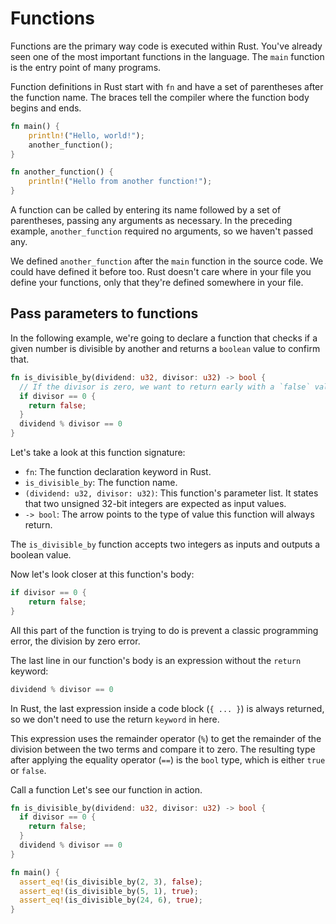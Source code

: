 # Functions

Functions are the primary way code is executed within Rust. You've already seen one of the most important functions in the language. The `main` function is the entry point of many programs.

Function definitions in Rust start with `fn` and have a set of parentheses after the function name. The braces tell the compiler where the function body begins and ends.

```rust
fn main() {
    println!("Hello, world!");
    another_function();
}

fn another_function() {
    println!("Hello from another function!");
}
```

A function can be called by entering its name followed by a set of parentheses, passing any arguments as necessary. In the preceding example, `another_function` required no arguments, so we haven't passed any.

We defined `another_function` after the `main` function in the source code. We could have defined it before too. Rust doesn't care where in your file you define your functions, only that they're defined somewhere in your file.

## Pass parameters to functions

In the following example, we're going to declare a function that checks if a given number is divisible by another and returns a `boolean` value to confirm that.

```rust
fn is_divisible_by(dividend: u32, divisor: u32) -> bool {
  // If the divisor is zero, we want to return early with a `false` value
  if divisor == 0 {
    return false;
  }
  dividend % divisor == 0
}
```

Let's take a look at this function signature:

- `fn`: The function declaration keyword in Rust.
- `is_divisible_by`: The function name.
- `(dividend: u32, divisor: u32)`: This function's parameter list. It states that two unsigned 32-bit integers are expected as input values.
- `-> bool`: The arrow points to the type of value this function will always return.

The `is_divisible_by` function accepts two integers as inputs and outputs a boolean value.

Now let's look closer at this function's body:

```rust
if divisor == 0 {
    return false;
}
```

All this part of the function is trying to do is prevent a classic programming error, the division by zero error.

The last line in our function's body is an expression without the `return` keyword:

```rust
dividend % divisor == 0
```

In Rust, the last expression inside a code block (`{ ... }`) is always returned, so we don't need to use the return `keyword` in here.

This expression uses the remainder operator (`%`) to get the remainder of the division between the two terms and compare it to zero. The resulting type after applying the equality operator (`==`) is the `bool` type, which is either `true` or `false`.

Call a function
Let's see our function in action.

```rust
fn is_divisible_by(dividend: u32, divisor: u32) -> bool {
  if divisor == 0 {
    return false;
  }
  dividend % divisor == 0
}

fn main() {
  assert_eq!(is_divisible_by(2, 3), false);
  assert_eq!(is_divisible_by(5, 1), true);
  assert_eq!(is_divisible_by(24, 6), true);
}
```
